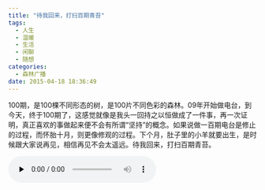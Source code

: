 ```yaml
---
title: "待我回来，打扫百期青苔"
tags:
  - 人生
  - 温暖
  - 生活
  - 闲聊
  - 随想
categories:
  - 森林广播
date: 2015-04-18 18:36:49
---
```


100期，是100棵不同形态的树，是100片不同色彩的森林。09年开始做电台，到今天，终于100期了，这感觉就像是我头一回持之以恒做成了一件事，再一次证明，真正喜欢的事做起来便不会有所谓“坚持”的概念。如果说做一百期电台是修止的过程，而怀胎十月，则更像修观的过程。下个月，肚子里的小羊就要出生，是时候跟大家说再见，相信再见不会太遥远。待我回来，打扫百期青苔。

<audio id="audio" controls="" preload="none">
  <source id="mp3" src="http://www.coletree.com/radio/coletree_radio_100.mp3">
</audio>